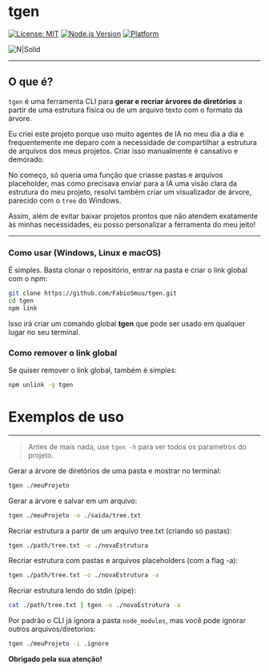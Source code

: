 # tgen

[![License: MIT](https://img.shields.io/badge/License-MIT-blue.svg)](https://opensource.org/licenses/MIT) [![Node.js Version](https://img.shields.io/badge/node-%3E%3D10.12.0-brightgreen)](https://nodejs.org/) [![Platform](https://img.shields.io/badge/platform-Windows%20|%20Linux%20|%20macOS-lightgrey)](#)

![N|Solid](https://i.imgur.com/zjzjSux.gif)

---

## O que é?

`tgen` é uma ferramenta CLI para **gerar e recriar árvores de diretórios** a partir de uma estrutura física ou de um arquivo texto com o formato da árvore.

Eu criei este projeto porque uso muito agentes de IA no meu dia a dia e frequentemente me deparo com a necessidade de compartilhar a estrutura de arquivos dos meus projetos. Criar isso manualmente é cansativo e demorado.

No começo, só queria uma função que criasse pastas e arquivos placeholder, mas como precisava enviar para a IA uma visão clara da estrutura do meu projeto, resolvi também criar um visualizador de árvore, parecido com o `tree` do Windows.

Assim, além de evitar baixar projetos prontos que não atendem exatamente às minhas necessidades, eu posso personalizar a ferramenta do meu jeito!

---

### Como usar (Windows, Linux e macOS)

É simples. Basta clonar o repositório, entrar na pasta e criar o link global com o npm:

```bash
git clone https://github.com/FabioSmuu/tgen.git
cd tgen
npm link
```
Isso irá criar um comando global **tgen** que pode ser usado em qualquer lugar no seu terminal.

### Como remover o link global
Se quiser remover o link global, também é simples:
```bash
npm unlink -g tgen
```

# Exemplos de uso
---
> Antes de mais nada, use `tgen -h` para ver todos os parametros do projeto.

Gerar a árvore de diretórios de uma pasta e mostrar no terminal:
```bash
tgen ./meuProjeto
```

Gerar a árvore e salvar em um arquivo:
```bash
tgen ./meuProjeto -o ./saida/tree.txt
```

Recriar estrutura a partir de um arquivo tree.txt (criando só pastas):
```bash
tgen ./path/tree.txt -o ./novaEstrutura
```

Recriar estrutura com pastas e arquivos placeholders (com a flag -a):
```bash
tgen ./path/tree.txt -o ./novaEstrutura -a
```

Recriar estrutura lendo do stdin (pipe):
```bash
cat ./path/tree.txt | tgen -o ./novaEstrutura -a
```

Por padrão o CLI já ignora a pasta `node_modules`, mas você pode ignorar outros arquivos/diretorios:
```bash
tgen ./meuProjeto -i .ignore
```

**Obrigado pela sua atenção!**
